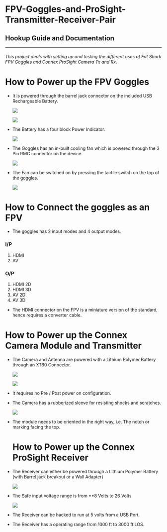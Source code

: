 # FPV-Goggles-and-ProSight-Transmitter-Receiver-Pair

## Hookup Guide and Documentation
----------------------
###### This project deals with setting up and testing the different uses of Fat Shark FPV Goggles and Connex ProSight Camera Tx and Rx.

# How to Power up the FPV Goggles
* It is powered through the barrel jack connector on the included USB Rechargeable Battery.

  ![](images/Connex_Rx_Connector.jpg)

  ![](images/FPV_Battery_Connector.jpg)

* The Battery has a four block Power Indicator.

  ![](images/FPV_Battery_Indicator.jpg)

* The Goggles has an in-built cooling fan which is powered through the 3 Pin RMC connector on the device.

  ![](images/FPV_Fan_Power_Supply.jpg)

* The Fan can be switched on by pressing the tactile switch on the top of the goggles.

  ![](images/FPV_Googles.jpg)
# How to Connect the goggles as an FPV
* The goggles has 2 input modes and 4 output modes.

### I/P

1. HDMI
2. AV

### O/P

1. HDMI 2D
2. HDMI 3D
3. AV 2D
4. AV 3D

- The HDMI connector on the FPV is a miniature version of the standard, hence requires a converter cable.

# How to Power up the Connex Camera Module and Transmitter

- The Camera and Antenna are powered with a Lithium Polymer Battery through an XT60 Connector.

  ![](images/Connex_Tx_Power_Connector.jpg)

  ![](images/Connex_Tx_System.jpg)

- It requires no Pre / Post power on configuration.

- The Camera has a rubberized sleeve for resisting shocks and scratches.

  ![](images/Connex_Tx_Camera_Module.jpg)

- The module needs to be oriented in the right way, i.e. The notch or marking facing the top.

  # How to Power up the Connex ProSight Receiver


- The Receiver can either be powered through a Lithium Polymer Battery (with Barrel jack breakout or a Wall Adapter)

  ![](images/Connex_Rx_Wall_Adapter_Power_Input.jpg)

- The Safe input voltage range is from **8 Volts to 26 Volts

  ![](images/Connex_Rx_Wall_Adapter_Power_Input.jpg)

- The Receiver can be hacked to run at 5 volts from a USB Port.

- The Receiver has a operating range from 1000 ft to 3000 ft LOS.
